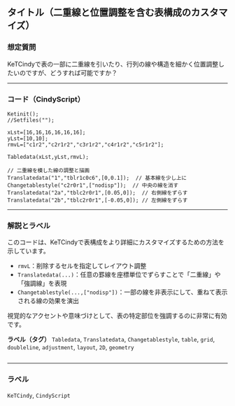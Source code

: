 ## タイトル（二重線と位置調整を含む表構成のカスタマイズ）

### 想定質問

KeTCindyで表の一部に二重線を引いたり、行列の線や構造を細かく位置調整したいのですが、どうすれば可能ですか？

---

### コード（CindyScript）

```cindy
Ketinit();
//Setfiles("");

xLst=[16,16,16,16,16,16];
yLst=[10,10];
rmvL=["c1r2","c2r1r2","c3r1r2","c4r1r2","c5r1r2"];

Tabledata(xLst,yLst,rmvL);

// 二重線を模した線の調整と描画
Translatedata("1","tblr1c0c6",[0,0.1]);  // 基本線を少し上に
Changetablestyle("c2r0r1",["nodisp"]);  // 中央の線を消す
Translatedata("2a","tblc2r0r1",[0.05,0]);  // 右側線をずらす
Translatedata("2b","tblc2r0r1",[-0.05,0]); // 左側線をずらす
````

---

### 解説とラベル

このコードは、KeTCindyで表構成をより詳細にカスタマイズするための方法を示しています。

* `rmvL`：削除するセルを指定してレイアウト調整
* `Translatedata(...)`：任意の罫線を座標単位でずらすことで「二重線」や「強調線」を表現
* `Changetablestyle(...,["nodisp"])`：一部の線を非表示にして、重ねて表示される線の効果を演出

視覚的なアクセントや意味づけとして、表の特定部位を強調するのに非常に有効です。

**ラベル（タグ）**
`Tabledata`, `Translatedata`, `Changetablestyle`, `table`, `grid`, `doubleline`, `adjustment`, `layout`, `2D`, `geometry`

```
```


---

### ラベル

`KeTCindy`, `CindyScript`
